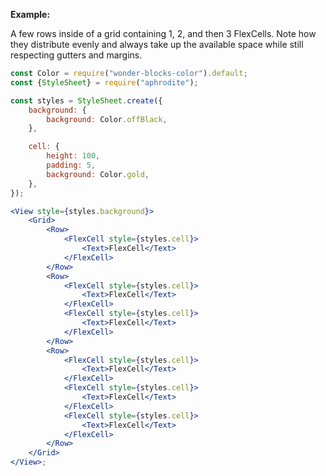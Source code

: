 **Example:**

A few rows inside of a grid containing 1, 2, and then 3 FlexCells. Note how they distribute evenly and always take up the available space while still respecting gutters and margins.

```jsx
const Color = require("wonder-blocks-color").default;
const {StyleSheet} = require("aphrodite");

const styles = StyleSheet.create({
	background: {
		background: Color.offBlack,
	},

	cell: {
		height: 100,
		padding: 5,
		background: Color.gold,
	},
});

<View style={styles.background}>
	<Grid>
		<Row>
			<FlexCell style={styles.cell}>
				<Text>FlexCell</Text>
			</FlexCell>
		</Row>
		<Row>
			<FlexCell style={styles.cell}>
				<Text>FlexCell</Text>
			</FlexCell>
			<FlexCell style={styles.cell}>
				<Text>FlexCell</Text>
			</FlexCell>
		</Row>
		<Row>
			<FlexCell style={styles.cell}>
				<Text>FlexCell</Text>
			</FlexCell>
			<FlexCell style={styles.cell}>
				<Text>FlexCell</Text>
			</FlexCell>
			<FlexCell style={styles.cell}>
				<Text>FlexCell</Text>
			</FlexCell>
		</Row>
	</Grid>
</View>;
```
